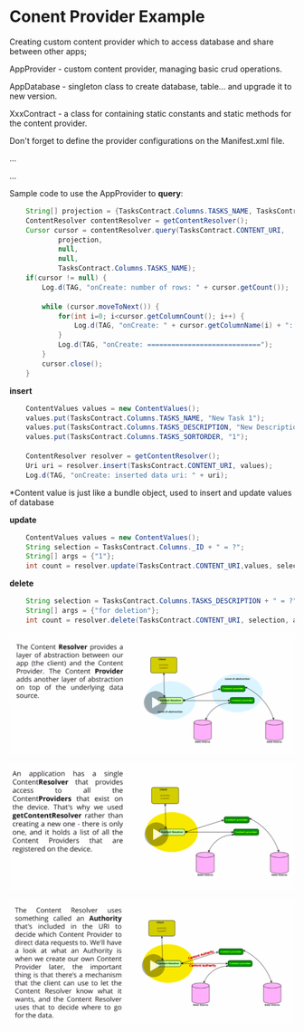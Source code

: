# Conent Provider Example
Creating custom content provider which to access database and share between other apps; 

AppProvider - custom content provider, managing basic crud operations.

AppDatabase - singleton class to create database, table... and upgrade it to new version.

XxxContract - a class for containing static constants and static methods for the content provider.

Don't forget to define the provider configurations on the Manifest.xml file.

<application>
  ...
  <provider
            android:name="me.modernpage.tasktimer.AppProvider"
            android:authorities="me.modernpage.tasktimer.AppProvider"
            android:exported="false"/>
  
  ...
</application>

Sample code to use the AppProvider to **query**:
```java
    String[] projection = {TasksContract.Columns.TASKS_NAME, TasksContract.Columns.TASKS_DESCRIPTION};
    ContentResolver contentResolver = getContentResolver();
    Cursor cursor = contentResolver.query(TasksContract.CONTENT_URI,
            projection,
            null,
            null,
            TasksContract.Columns.TASKS_NAME);
    if(cursor != null) {
        Log.d(TAG, "onCreate: number of rows: " + cursor.getCount());

        while (cursor.moveToNext()) {
            for(int i=0; i<cursor.getColumnCount(); i++) {
                Log.d(TAG, "onCreate: " + cursor.getColumnName(i) + ": " + cursor.getString(i));
            }
            Log.d(TAG, "onCreate: ============================");
        }
        cursor.close();
    }

```
**insert**
```java
    ContentValues values = new ContentValues();
    values.put(TasksContract.Columns.TASKS_NAME, "New Task 1");
    values.put(TasksContract.Columns.TASKS_DESCRIPTION, "New Description 1");
    values.put(TasksContract.Columns.TASKS_SORTORDER, "1");

    ContentResolver resolver = getContentResolver();
    Uri uri = resolver.insert(TasksContract.CONTENT_URI, values);
    Log.d(TAG, "onCreate: inserted data uri: " + uri);
```
*Content value is just like a bundle object, used to insert and update values of database

**update**
```java
    ContentValues values = new ContentValues();
    String selection = TasksContract.Columns._ID + " = ?";
    String[] args = {"1"};
    int count = resolver.update(TasksContract.CONTENT_URI,values, selection, args);    
```

**delete**
```java
    String selection = TasksContract.Columns.TASKS_DESCRIPTION + " = ?";
    String[] args = {"for deletion"};
    int count = resolver.delete(TasksContract.CONTENT_URI, selection, args);
```
        
![alt text](https://github.com/ModerPage/ConentProviderExample/blob/master/28a9bba9ffa148f78947d8940c1cfa09.png?raw=true)

![alt text](https://github.com/ModerPage/ConentProviderExample/blob/master/0f90cba3f3f04d8d9bec2cbe14703968.png?raw=true)

![alt text](https://github.com/ModerPage/ConentProviderExample/blob/master/a546e67a3b9e4bf9a25413789245c738.png?raw=true)
